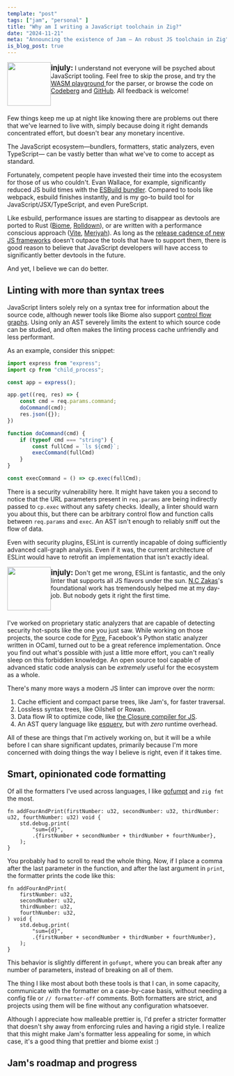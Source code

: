 ```yaml
---
template: "post"
tags: ["jam", "personal" ]
title: "Why am I writing a JavaScript toolchain in Zig?"
date: "2024-11-21"
meta: "Announcing the existence of Jam – An robust JS toolchain in Zig"
is_blog_post: true
---
```


<div class="note" style="float: left; width: 100%; margin-bottom: 20px;">
     <img
         src="/assets/img/oshiro-serious.png" width="100px"
         class="self-image"
         style="float: left;"
     />
     <div style="padding-top: 3px;">
        <b style="font-size: 17px;">injuly:</b> I understand not everyone will be psyched about
        JavaScript tooling.
        Feel free to skip the prose,
        and try the <a href="https://injuly.in/js-playground">WASM playground </a> for the parser,
        or browse the code on <a href="https://codeberg.org/injuly/jam">Codeberg</a>
        and <a href="https://github.com/srijan-paul/jam">GitHub</a>.
        All feedback is welcome!
     </div>
</div>

Few things keep me up at night like knowing there are problems out there 
that we've learned to live with, simply because doing it right demands 
concentrated effort, but doesn't bear any monetary incentive.

The JavaScript ecosystem—bundlers, formatters, static analyzers, even TypeScript—
can be vastly better than what we've to come to accept as standard.

Fortunately, competent people have invested their time into the ecosystem 
for those of us who couldn't.
Evan Wallace, for example, significantly reduced JS build times 
with the [ESBuild bundler](https://esbuild.github.io/).
Compared to tools like webpack, esbuild finishes instantly,
and is my go-to build tool for JavaScript/JSX/TypeScript, and even PureScript. 

Like esbuild, performance issues are starting to disappear
as devtools are ported to Rust ([Biome](https://biomejs.dev), [Rolldown](https://rolldown.rs/)),
or are written with a performance conscious approach ([Vite](https://github.com/vitejs/vite), [Meriyah](https://github.com/meriyah/meriyah)).
As long as the [release cadence of new JS frameworks](https://dayssincelastjavascriptframework.com/) doesn't outpace
the tools that have to support them,
there is good reason to believe that JavaScript developers will have access 
to significantly better devtools in the future.

And yet, I believe we can do better.

## Linting with more than syntax trees

JavaScript linters solely rely on a syntax tree
for information about the source code, although newer tools like Biome
also support [control flow graphs](https://github.com/biomejs/biome/blob/main/crates/biome_control_flow/src/lib.rs).
Using only an AST severely limits the extent to which source code can be studied,
and often makes the linting process cache unfriendly and less performant.

As an example, consider this snippet:

```js
import express from "express";
import cp from "child_process";

const app = express();

app.get((req, res) => {
    const cmd = req.params.command;
    doCommand(cmd);
    res.json({});
})

function doCommand(cmd) {
    if (typeof cmd === "string") {
        const fullCmd = `ls ${cmd}`;
        execCommand(fullCmd)
    } 
}

const execCommand = () => cp.exec(fullCmd);
```

There is a security vulnerability here.
It might have taken you a second to notice that the URL parameters present in
`req.params` are being indirectly passed to `cp.exec` without any safety checks.
Ideally, a linter should warn you about this, but there can be arbitrary control flow
and function calls between `req.params` and `exec`. An AST isn't enough to
reliably sniff out the flow of data.

Even with security plugins, ESLint is currently incapable of doing sufficiently
advanced call-graph analysis. Even if it was, the current architecture of ESLint
would have to retrofit an implementation that isn't exactly ideal.

<div class="note" style="float: left; width: 100%; margin-bottom: 20px;">
     <img
         src="/assets/img/oshiro-normal.png" width="100px"
         class="self-image"
         style="float: left;"
     />
     <div style="padding-top: 3px;">
        <b style="font-size: 17px;">injuly:</b> Don't get me wrong, ESLint is fantastic,
        and the only linter that supports all JS flavors under the sun.
        <a href="https://humanwhocodes.com/about/">N.C Zakas</a>'s
        foundational work has tremendously helped me at my day-job.
        But nobody gets it right the first time.
     </div>
</div>

I've worked on proprietary static analyzers that are capable of detecting security
hot-spots like the one you just saw.
While working on those projects, the source code for [Pyre](https://github.com/facebook/pyre-check),
Facebook's Python static analyzer written in OCaml, turned out to be a great reference implementation.
Once you find out what's possible with just a little more effort, you can't really
sleep on this forbidden knowledge.
An open source tool capable of advanced static code analysis can be *extremely* useful
for the ecosystem as a whole.

There's many more ways a modern JS linter can improve over the norm:

1. Cache efficient and compact parse trees, like Jam's, for faster traversal.
2. Lossless syntax trees, like Oilshell or Rowan.
3. Data flow IR to optimize code, like [the Closure compiler for JS](https://github.com/google/closure-compiler).
4. An AST query language like [esquery](https://estools.github.io/esquery/), but with *zero* runtime overhead.

All of these are things that I'm actively working on, but it will be a while before I
can share significant updates, primarily because I'm more concerned with doing things
the way I believe is right, even if it takes time.

## Smart, opinionated code formatting 

Of all the formatters I've used across languages, I like
[gofumpt](https://github.com/mvdan/gofumpt) and `zig fmt` the most.

```zig
fn addFourAndPrint(firstNumber: u32, secondNumber: u32, thirdNumber: u32, fourthNumber: u32) void {
    std.debug.print(
        "sum={d}",
        .{firstNumber + secondNumber + thirdNumber + fourthNumber},
    );
}
```

You probably had to scroll to read the whole thing.
Now, if I place a comma after the last parameter in the function, and after the last argument in `print`,
the formatter prints the code like this:

```zig
fn addFourAndPrint(
    firstNumber: u32,
    secondNumber: u32,
    thirdNumber: u32,
    fourthNumber: u32,
) void {
    std.debug.print(
        "sum={d}",
        .{firstNumber + secondNumber + thirdNumber + fourthNumber},
    );
}
```

This behavior is slightly different in `gofumpt`, where you can break after any number of parameters,
instead of breaking on all of them.

The thing I like most about both these tools is that I can, in some capacity,
communicate with the formatter on a case-by-case basis, without needing a config file or `// formatter-off`
comments.
Both formatters are strict, and projects using them will be fine without any configuration whatsoever.

Although I appreciate how malleable prettier is, I'd prefer a stricter formatter
that doesn't shy away from enforcing rules and having a rigid style.
I realize that this might make Jam's formatter less appealing for some, in which case, 
it's a good thing that prettier and biome exist :)

## Jam's roadmap and progress

